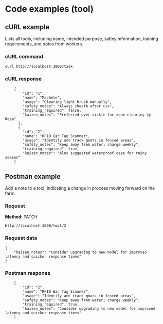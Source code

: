 # Code examples (tool)

## cURL example

Lists all tools, including name, intended purpose, saftey information, training requirements, and notes from workers.

### cURL command

```shell
curl http://localhost:3000/task
```

### cURL response

```shell
    {
        "id": "1",
        "name": "Machete",
        "usage": "Clearing light brush manually",
        "safety_notes": "Always sheath after use",
        "training_required": false,
        "kaizen_notes": "Preferred over sickle for zone clearing by Rosa"
      },
      {
        "id": "2",
        "name": "RFID Ear Tag Scanner",
        "usage": "Identify and track goats in fenced areas",
        "safety_notes": "Keep away from water; charge weekly",
        "training_required": true,
        "kaizen_notes": "Alex suggested waterproof case for rainy season"
    }
```

## Postman example

Add a note to a tool, indicating a change in process moving forward on the farm.

### Request

**Method**: PATCH

```shell
http://localhost:3000/tool/2
```

### Request data

```shell
{
    "kaizen_notes": "Consider upgrading to new model for improved latency and quicker response times"
}
```

### Postman response

```shell
    {
        "id": "2",
        "name": "RFID Ear Tag Scanner",
        "usage": "Identify and track goats in fenced areas",
        "safety_notes": "Keep away from water; charge weekly",
        "training_required": true,
        "kaizen_notes": "Consider upgrading to new model for improved latency and quicker response times"
    }
```
